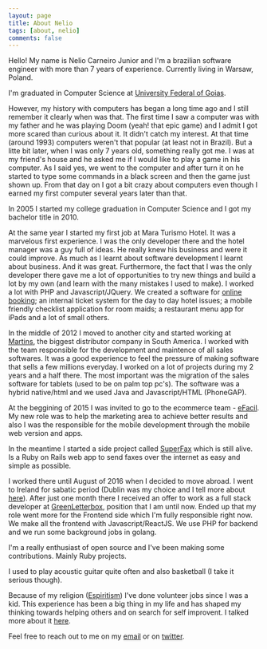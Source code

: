 ```yaml
---
layout: page
title: About Nelio
tags: [about, nelio]
comments: false
---
```

    
Hello! My name is Nelio Carneiro Junior and I'm a brazilian software engineer
with more than 7 years of experience. Currently living in Warsaw, Poland. 

I'm graduated in Computer Science at 
[University Federal of Goias](http://www.ufg.br).

However, my history with computers has began a long time ago and I still remember it
clearly when was that.
The first time I saw a computer was with my father and he was playing Doom
(yeah! that epic game) and I admit I got more scared than curious about
it. It didn't catch my interest. At that time (around 1993) computers weren't 
that popular (at least not in Brazil).
But a litte bit later, when I was only 7 years old, something really got me.
I was at my friend's house and he asked me if I would like to play a game in his
computer. As I said yes, we went to the computer and after turn it on he started
to type some commands in a black screen and then the game just shown up. From that day
on I got a bit crazy about computers even though I earned my first computer
several years later than that.

In 2005 I started my college graduation in Computer Science and I got my
bachelor title in 2010.

At the same year I started my first job at Mara Turismo Hotel. It was
a marvelous first experience. I was the only developer there and the hotel
manager was a guy full of ideas. He really knew his business and were it could
improve. As much as I learnt about software development I learnt about business.
And it was great. Furthermore, the fact that I was the only developer there gave me
a lot of opportunities to try new things and build a lot by my own (and learn
with the many mistakes I used to make).
I worked a lot with PHP and Javascript/JQuery.
We created a software for [online booking](http://maraturismo.com.br/novo/en);
an internal ticket system for the day to day hotel issues; a mobile friendly
checklist application for room maids; a restaurant menu app for iPads and a lot
of small others.

In the middle of 2012 I moved to another city and started working at
[Martins](http://www.martinsdistribuidor.com.br), the biggest distributor
company in South America. I worked with the team responsible for the
development and maintence of all sales softwares. It was a good experience to
feel the pressure of making software that sells a few millions everyday. I worked
on a lot of projects during my 2 years and a half there.
The most important was the migration of the sales software for tablets 
(used to be on palm top pc's). The software was a hybrid native/html and we used
Java and Javascript/HTML (PhoneGAP).

At the beggining of 2015 I was invited to go to the ecommerce team - 
[eFacil](https://efacil.com.br). My new role was to help the marketing area to
achieve better results and also I was the responsible for the mobile
development through the mobile web version and apps. 

In the meantime I started a side project called [SuperFax](https://superfax.me) 
which is still alive. Is a Ruby on Rails web app to send faxes over the
internet as easy and simple as possible. 

I worked there until August of 2016 when I decided to move abroad. I went to
Ireland for sabatic period (Dublin was my choice and I tell more about
[here](https://medium.com/@neliojrr/há-10-meses-me-mudei-para-irlanda-ce53996884ef)).
After just one month there I received an offer to work as a full stack developer
at [GreenLetterbox](http://greenletterbox.com), position that I am until now.
Ended up that my role went more for the Frontend side which I'm fully responsible
right now. We make all the frontend with Javascript/ReactJS. We use PHP for
backend and we run some background jobs in golang.

I'm a really enthusiast of open source and I've been making some contributions.
Mainly Ruby projects.

I used to play acoustic guitar quite often and also basketball (I take it
serious though).

Because of my religion ([Espiritism](https://en.wikipedia.org/wiki/Spiritism))
I've done volunteer jobs since I was a kid. This experience has been a big thing
in my life and has shaped my thinking towards helping others and on search for
self improvent. I talked more about it 
[here](https://medium.com/@neliojrr/o-trabalho-voluntario-esta-mudando-o-brasil-a800d5c9f292).

Feel free to reach out to me on my [email](mailto:email@nelio.me) or on 
[twitter](https://twitter.com/neliojrr).
